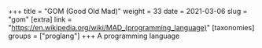 +++
title = "GOM (Good Old Mad)"
weight = 33
date = 2021-03-06
slug = "gom"
[extra]
link = "https://en.wikipedia.org/wiki/MAD_(programming_language)"
[taxonomies]
groups = ["proglang"]
+++
A programming language

